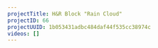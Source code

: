 ```yaml
---
projectTitle: H&R Block "Rain Cloud"
projectID: 66
projectUUID: 1b053431adbc484daf44f535cc38974c
videos: []
---
```

